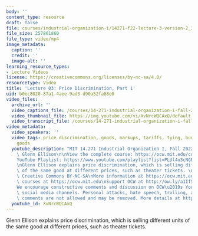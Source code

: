 ```yaml
---
body: ''
content_type: resource
draft: false
file: courses/industrial-organization-i/14271-f22-lecture-3-version-2_360p_16_9.mp4
file_size: 257861860
file_type: video/mp4
image_metadata:
  caption: ''
  credit: ''
  image-alt: ''
learning_resource_types:
- Lecture Videos
license: https://creativecommons.org/licenses/by-nc-sa/4.0/
resourcetype: Video
title: 'Lecture 03: Price Discrimination, Part 1'
uid: b0ec8020-87a1-4aee-9ad3-d90a52fa68e0
video_files:
  archive_url: ''
  video_captions_file: /courses/14-271-industrial-organization-i-fall-2022/1tHM1Nh2I_ssasm_ktI8PtoVr3_3ZnxP6_transcript.webvtt
  video_thumbnail_file: https://img.youtube.com/vi/XvNrcWQCAxQ/default.jpg
  video_transcript_file: /courses/14-271-industrial-organization-i-fall-2022/1tHM1Nh2I_ssasm_ktI8PtoVr3_3ZnxP6_transcript.pdf
video_metadata:
  video_speakers: ''
  video_tags: price discrimination, goods, markups, tariffs, tying, bundling, damaged
    goods
  youtube_description: "MIT 14.271 Industrial Organization I, Fall 2022 \nInstructor:\
    \ Glenn Ellison\n\nView the complete course: https://ocw.mit.edu/courses/14-271-industrial-organization-i-fall-2022\n\
    YouTube Playlist: https://www.youtube.com/playlist?list=PLUl4u3cNGP62xkEY0YzLJSoquVBjPOl9S\n\
    \nGlenn Ellison explains price discrimination, which is selling different units\
    \ of the same good at different prices, such as theater tickets. \n\nLicense:\
    \ Creative Commons BY-NC-SA\nMore information at https://ocw.mit.edu/terms\nMore\
    \ courses at https://ocw.mit.edu\nSupport OCW at http://ow.ly/a1If50zVRlQ\n\n\
    We encourage constructive comments and discussion on OCW\u2019s YouTube and other\
    \ social media channels. Personal attacks, hate speech, trolling, and inappropriate\
    \ comments are not allowed and may be removed. More details at https://ocw.mit.edu/comments."
  youtube_id: XvNrcWQCAxQ
---
```

Glenn Ellison explains price discrimination, which is selling different units of the same good at different prices, such as theater tickets.